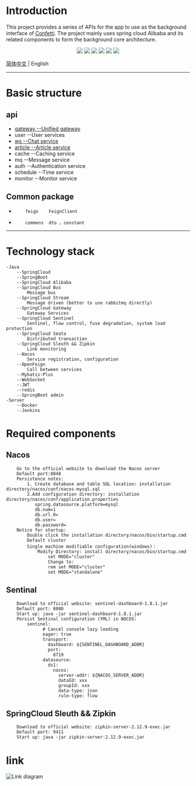 # Introduction
This project provides a series of APIs for the app to use as the background interface of [Confetti](https://github.com/2492730300WJ/Confetti). The project mainly uses spring cloud Alibaba and its related components to form the background core architecture.
<p align="center">
  <a>
    <img src="https://img.shields.io/badge/JDK-1.8-red">
  </a>
  <a>
    <img src="https://img.shields.io/badge/SpringCloud-Hoxton.SR8-green">
  </a>
  <a>
     <img src="https://img.shields.io/badge/SpringCloud%20Alibaba-2.2.5.RELEASE-brightgreen">
  </a>
  <a>
     <img src="https://img.shields.io/badge/SpringBoot-2.3.2.RELEASE-yellow">
  </a>
  <a>
     <img src="https://img.shields.io/badge/Mybatis--Plus-3.4.2-blue">
  </a>
  <a>
      <img src="https://img.shields.io/badge/Nacos-1.4.1-green">
  </a>
</p>

[简体中文](./README.md) | English

---
# Basic structure
## api
 -  [gateway --Unified gateway](https://github.com/2492730300WJ/api/tree/master/gateway/README.md)
 -  user     --User services
 -  [ws --Chat service](https://github.com/2492730300WJ/api/blob/master/ws/README.md)
 -  [article --Article service](https://github.com/2492730300WJ/api/tree/master/article/README.md)
 -  cache    --Caching service
 -  mq       --Message service
 -  auth     --Authentication service
 -  schedule --Time service
 -  monitor  --Monitor service
## Common package
 -         feign    FeignClient  
 -         commons  dto ，constant
 ---
# Technology stack
    -Java
        --SpringCloud
        --SpringBoot
        --SpringCloud Alibaba
        --SpringCloud Bus
            Message bus
        --SpringCloud Stream
            Message driven (better to use rabbitmq directly)  
        --SpringCloud Gateway
            Gateway Services
        --SpringCloud Sentinel
            Sentinel, flow control, fuse degradation, system load protection
        --SpringCloud Seata
            Distributed transaction
        --SpringCloud Sleuth && Zipkin
            Link monitoring
        --Nacos
            Service registration, configuration
        --OpenFeign
            Call between services
        --Mybatis-Plus
        --WebSocket
        --JWT
        --redis
        --SpringBoot admin
    -Server
        --Docker
        --Jenkins
# Required components
##   Nacos
     	Go to the official website to download the Nacos server
        Default port:8848
        Persistence notes:
            1. Create database and table SQL location: installation directory/nacos/conf/nacos-mysql.sql
            2.Add configuration directory: installation directory/nacos/conf/application.properties
               spring.datasource.platform=mysql
               db.num=1
               db.url.0=
               db.user=
               db.password= 
        Notice for startup:
            Double click the installation directory/nacos/bin/startup.cmd
            Default cluster
            Single machine modifiable configuration(windows)：
                Modify Directory: install directory/nacos/bin/startup.cmd
                    set MODE="cluster"
                    Change to:
                    rem set MODE="cluster"
                    set MODE="standalone"
## Sentinal
        Download to official website: sentinel-dashboard-1.8.1.jar
        Default port: 8080
        Start up: java -jar sentinel-dashboard-1.8.1.jar
        Persist Sentinal configuration (YML) in NOCOS:
            sentinel:
                  # Cancel console lazy loading
                  eager: true
                  transport:
                    dashboard: ${SENTINEL_DASHBOARD_ADDR}
                    port:
                      8719
                  datasource:
                    ds1:
                      nacos:
                        server-addr: ${NACOS_SERVER_ADDR}
                        dataId: xxx
                        groupId: xxx
                        data-type: json
                        rule-type: flow
##  SpringCloud Sleuth && Zipkin
        Download to official website: zipkin-server-2.12.9-exec.jar
        Default port: 9411
        Start up: java -jar zipkin-server-2.12.9-exec.jar
# link
![Link diagram](http://47.102.121.70/file/zipkin.png)
